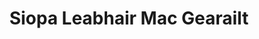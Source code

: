 ---
title: "Siopa Leabhair Mac Gearailt"
url: /macroom/siopa-leabhair-mac-gearailt/
shop: Bücher
---
